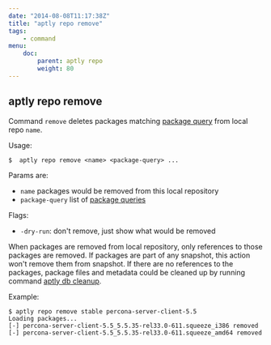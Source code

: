```yaml
---
date: "2014-08-08T11:17:38Z"
title: "aptly repo remove"
tags:
    - command
menu:
    doc:
        parent: aptly repo
        weight: 80
---
```


aptly repo remove
-----------------

Command `remove` deletes packages matching [package query](/doc/feature/query/)
from local repo `name`.

Usage:

    $  aptly repo remove <name> <package-query> ...

Params are:

-   `name` packages would be removed from this local repository
-   `package-query` list of [package queries](/doc/feature/query/)

Flags:

-   `-dry-run`: don't remove, just show what would be removed

When packages are removed from local repository, only references to
those packages are removed. If packages are part of any snapshot, this
action won't remove them from snapshot. If there are no references to
the packages, package files and metadata could be cleaned up by running
command [aptly db cleanup](/doc/aptly/db/cleanup/).

Example:

    $ aptly repo remove stable percona-server-client-5.5
    Loading packages...
    [-] percona-server-client-5.5_5.5.35-rel33.0-611.squeeze_i386 removed
    [-] percona-server-client-5.5_5.5.35-rel33.0-611.squeeze_amd64 removed

 
